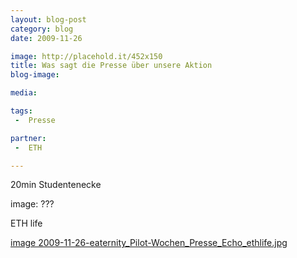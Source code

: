 ```yaml
---
layout: blog-post
category: blog
date: 2009-11-26

image: http://placehold.it/452x150
title: Was sagt die Presse über unsere Aktion 
blog-image:  

media: 

tags:
 -  Presse

partner:
 -  ETH

---
```


20min Studentenecke

image: ???

ETH life

 [image 2009-11-26-eaternity_Pilot-Wochen_Presse_Echo_ethlife.jpg][1]
 
 
 [1]: http://www.ethlife.ethz.ch/archive_articles/091125_eaternity_lul/index
 
